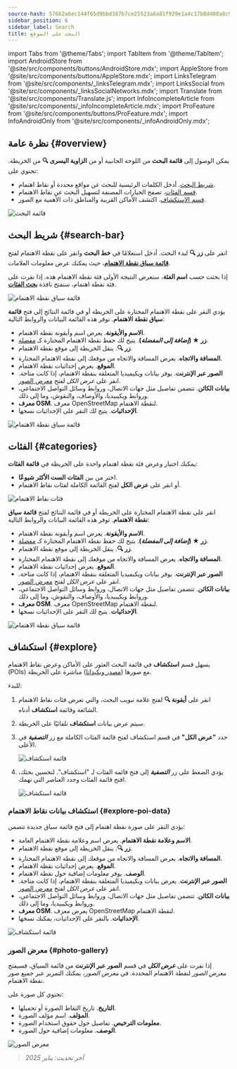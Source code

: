 ```yaml
---
source-hash: 576b2a6ec144f65d9bbd387b7ce25523a8a81f929e1a4c17b8d400a8c97827dd
sidebar_position: 6
sidebar_label: Search
title: البحث على الموقع
---
```

import Tabs from '@theme/Tabs';
import TabItem from '@theme/TabItem';
import AndroidStore from '@site/src/components/buttons/AndroidStore.mdx';
import AppleStore from '@site/src/components/buttons/AppleStore.mdx';
import LinksTelegram from '@site/src/components/_linksTelegram.mdx';
import LinksSocial from '@site/src/components/_linksSocialNetworks.mdx';
import Translate from '@site/src/components/Translate.js';
import InfoIncompleteArticle from '@site/src/components/_infoIncompleteArticle.mdx';
import ProFeature from '@site/src/components/buttons/ProFeature.mdx';
import InfoAndroidOnly from '@site/src/components/_infoAndroidOnly.mdx';


<InfoIncompleteArticle/>


## نظرة عامة {#overview}

يمكن الوصول إلى **قائمة البحث** من اللوحة الجانبية أو من **الزاوية اليسرى 🔍** من الخريطة. تحتوي على:

- [شريط البحث](#search-bar). أدخل الكلمات الرئيسية للبحث عن مواقع محددة أو نقاط اهتمام.
- [قسم الفئات](#categories). تصفح الخيارات المصنفة لتسهيل البحث عن نقاط الاهتمام.
- [قسم الاستكشاف](#explore). اكتشف الأماكن القريبة والمناطق ذات الأهمية مع الصور.

![قائمة البحث](@site/static/img/web/search.png)


## شريط البحث {#search-bar}

انقر على **زر 🔍** لبدء البحث. أدخل استعلامًا في **خط البحث** وانقر على نقطة الاهتمام لفتح [**قائمة سياق نقطة الاهتمام**](#explore-poi-data)، حيث يمكنك عرض معلومات العلامات.

إذا بحثت حسب **اسم الفئة**، ستعرض النتيجة الأولى فئة نقطة الاهتمام هذه. إذا نقرت على فئة نقطة اهتمام، ستفتح نافذة [**بحث الفئات**](#categories).

![قائمة سياق نقطة الاهتمام](@site/static/img/web/context_menu_poi.png)


يؤدي النقر على نقطة الاهتمام المختارة على الخريطة أو في قائمة النتائج إلى فتح **قائمة سياق نقطة الاهتمام**. توفر هذه القائمة البيانات والروابط التالية:

- **الاسم والأيقونة**. يعرض اسم وأيقونة نقطة الاهتمام.
- **زر ★ (*إضافة إلى المفضلة*)**. يتيح لك حفظ نقطة الاهتمام المختارة كـ [مفضلة](../web/web-userdata.mdx#add--edit-favorite).
- **زر 🔍**. ينقل الخريطة إلى موقع نقطة الاهتمام.
- **المسافة والاتجاه**. يعرض المسافة والاتجاه من موقعك إلى نقطة الاهتمام المختارة.
- **الموقع**. يعرض إحداثيات نقطة الاهتمام.
- **الصور عبر الإنترنت**. يوفر بيانات ويكيميديا المتعلقة بنقطة الاهتمام، إذا كانت متاحة. انقر على *عرض الكل* لفتح [معرض الصور](#photo-gallery).
- **بيانات الكائن**. تتضمن تفاصيل مثل جهات الاتصال، وروابط وسائل التواصل الاجتماعي، وروابط ويكيبيديا، والأوصاف، والنقوش، وما إلى ذلك.
- **معرف OSM**. معرف OpenStreetMap لنقطة الاهتمام.
- **الإحداثيات**. يتيح لك النقر على الإحداثيات نسخها.

![قائمة سياق نقطة الاهتمام](@site/static/img/web/context_menu_poi_1.png)

## الفئات {#categories}

يمكنك اختيار وعرض فئة نقطة اهتمام واحدة على الخريطة في **قائمة الفئات**:

- اختر من بين **الفئات الست الأكثر شيوعًا**.
- أو انقر على **عرض الكل** لفتح القائمة الكاملة لفئات نقاط الاهتمام.

![فئات نقاط الاهتمام](@site/static/img/web/categories_poi.png)

انقر على نقطة الاهتمام المختارة على الخريطة أو في قائمة النتائج لفتح **قائمة سياق نقطة الاهتمام**. توفر هذه القائمة البيانات والروابط التالية:

- **الاسم والأيقونة**. يعرض اسم وأيقونة نقطة الاهتمام.
- **زر ★ (*إضافة إلى المفضلة*)**. يتيح لك حفظ نقطة الاهتمام المختارة كـ [مفضلة](../web/web-userdata.mdx#add--edit-favorite).
- **زر 🔍**. ينقل الخريطة إلى موقع نقطة الاهتمام.
- **المسافة والاتجاه**. يعرض المسافة والاتجاه من موقعك إلى نقطة الاهتمام المختارة.
- **الموقع**. يعرض إحداثيات نقطة الاهتمام.
- **الصور عبر الإنترنت**. يوفر بيانات ويكيميديا المتعلقة بنقطة الاهتمام، إذا كانت متاحة. انقر على *عرض الكل* لفتح [معرض الصور](#photo-gallery).
- **بيانات الكائن**. تتضمن تفاصيل مثل جهات الاتصال، وروابط وسائل التواصل الاجتماعي، وروابط ويكيبيديا، والأوصاف، والنقوش، وما إلى ذلك.
- **معرف OSM**. معرف OpenStreetMap لنقطة الاهتمام.
- **الإحداثيات**. يتيح لك النقر على الإحداثيات نسخها.

![قائمة سياق نقطة الاهتمام](@site/static/img/web/categories_poi_1.png)


## استكشاف {#explore}

يسهل قسم **استكشاف** في قائمة البحث العثور على الأماكن وعرض نقاط الاهتمام (POIs) مع صورها ([مصدر ويكيداتا](https://www.wikidata.org/)) مباشرة على الخريطة.


للبدء:

1. انقر على **أيقونة 🔍** لفتح علامة تبويب البحث، والتي تعرض فئات نقاط الاهتمام الشائعة وقائمة **استكشاف** أدناه.
2. سيتم عرض بيانات **استكشاف** تلقائيًا على الخريطة.
3. حدد **"عرض الكل"** في قسم استكشاف لفتح قائمة الفئات الكاملة مع زر ***التصفية*** في الأعلى.

   ![قائمة استكشاف](@site/static/img/web/explore.png)

4. يؤدي الضغط على زر ***التصفية*** إلى فتح قائمة الفئات لـ "استكشاف". لتحسين بحثك، افتح قائمة الفئات وحدد العناصر التي تهمك.

   ![قائمة استكشاف](@site/static/img/web/explore_cat.png)

### استكشاف بيانات نقاط الاهتمام {#explore-poi-data}

يؤدي النقر على صورة نقطة اهتمام إلى فتح قائمة سياق جديدة تتضمن:

- **الاسم وعلامة نقطة الاهتمام**. يعرض اسم وعلامة نقطة الاهتمام العامة.
- **زر 🔍**. ينقل الخريطة إلى موقع نقطة الاهتمام.
- **المسافة والاتجاه**. يعرض المسافة والاتجاه من موقعك إلى نقطة الاهتمام المختارة.
- **الموقع**. يعرض إحداثيات نقطة الاهتمام.
- **الوصف**. يوفر معلومات إضافية حول نقطة الاهتمام.
- **الصور عبر الإنترنت**. يعرض بيانات ويكيميديا المتعلقة بنقطة الاهتمام، إذا كانت متاحة. انقر على *عرض الكل* لفتح [معرض الصور](#photo-gallery).
- **بيانات الكائن**. تتضمن تفاصيل مثل جهات الاتصال، وروابط وسائل التواصل الاجتماعي، وروابط ويكيبيديا، وما إلى ذلك.
- **معرف OSM**. يعرض معرف OpenStreetMap لنقطة الاهتمام.
- **الإحداثيات**. بالنقر على الإحداثيات، يمكنك نسخها.

![قائمة استكشاف](@site/static/img/web/poi_context.png)

### معرض الصور {#photo-gallery}

إذا نقرت على ***عرض الكل*** في قسم **الصور عبر الإنترنت** من قائمة السياق، فسيفتح *معرض الصور* لنقطة الاهتمام المحددة.
في *معرض الصور*، يمكنك التمرير عبر جميع صور نقطة الاهتمام.

تحتوي كل صورة على:

- **التاريخ**. تاريخ التقاط الصورة أو تحميلها.
- **المؤلف**. اسم مؤلف الصورة.
- **معلومات الترخيص**. تفاصيل حول حقوق استخدام الصورة.
- **الوصف**. معلومات إضافية حول الصورة.

![معرض الصور](@site/static/img/web/poi_photo.png)


> *آخر تحديث: يناير 2025*